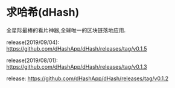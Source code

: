 # 求哈希(dHash)


全星际最棒的看片神器,全球唯一的区块链落地应用.

release(2019/09/04):
https://github.com/dHashApp/dHash/releases/tag/v0.1.5

release(2019/08/01):
https://github.com/dHashApp/dHash/releases/tag/v0.1.3

release:
https://github.com/dHashApp/dHash/releases/tag/v0.1.2
